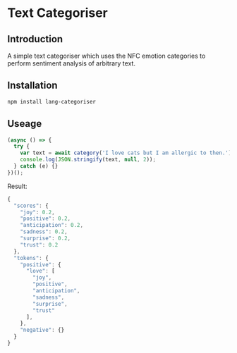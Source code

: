 # Text Categoriser

## Introduction

A simple text categoriser which uses the NFC emotion categories to perform sentiment analysis of arbitrary text.

## Installation

```bash
npm install lang-categoriser
```

## Useage

```javascript
(async () => {
  try {
    var text = await category('I love cats but I am allergic to then.');
    console.log(JSON.stringify(text, null, 2));
  } catch (e) {}
})();
```

Result:

```javascript
{
  "scores": {
    "joy": 0.2,
    "positive": 0.2,
    "anticipation": 0.2,
    "sadness": 0.2,
    "surprise": 0.2,
    "trust": 0.2
  },
  "tokens": {
    "positive": {
      "love": [
        "joy",
        "positive",
        "anticipation",
        "sadness",
        "surprise",
        "trust"
      ],
    },
    "negative": {}
  }
}
```
